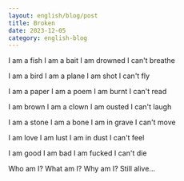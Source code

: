 ```yaml
---
layout: english/blog/post
title: Broken
date: 2023-12-05
category: english-blog
---
```


I am a fish
I am a bait
I am drowned
I can't breathe

I am a bird
I am a plane
I am shot
I can't fly

I am a paper
I am a poem
I am burnt
I can't read

I am brown
I am a clown
I am ousted
I can't laugh

I am a stone
I am a bone
I am in grave
I can't move

I am love
I am lust
I am in dust
I can't feel

I am good
I am bad
I am fucked
I can't die

Who am I?
What am I?
Why am I?
Still alive...

